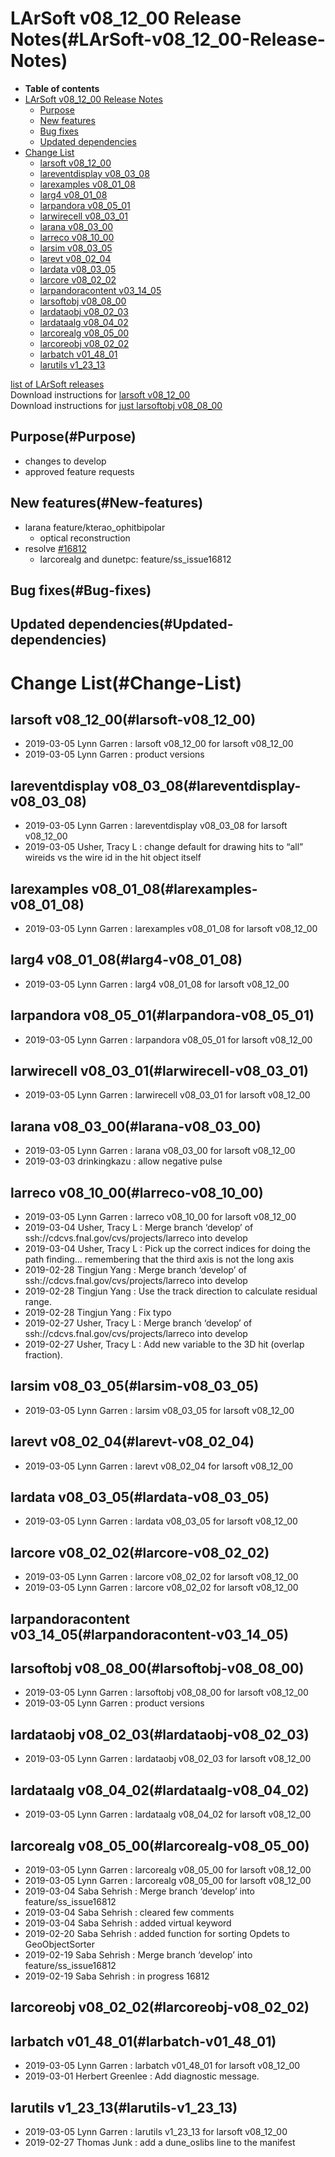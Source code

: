 LArSoft v08\_12\_00 Release Notes(#LArSoft-v08_12_00-Release-Notes)
======================================================================

-   **Table of contents**
-   [LArSoft v08\_12\_00 Release Notes](#LArSoft-v08_12_00-Release-Notes)
    -   [Purpose](#Purpose)
    -   [New features](#New-features)
    -   [Bug fixes](#Bug-fixes)
    -   [Updated dependencies](#Updated-dependencies)
-   [Change List](#Change-List)
    -   [larsoft v08\_12\_00](#larsoft-v08_12_00)
    -   [lareventdisplay v08\_03\_08](#lareventdisplay-v08_03_08)
    -   [larexamples v08\_01\_08](#larexamples-v08_01_08)
    -   [larg4 v08\_01\_08](#larg4-v08_01_08)
    -   [larpandora v08\_05\_01](#larpandora-v08_05_01)
    -   [larwirecell v08\_03\_01](#larwirecell-v08_03_01)
    -   [larana v08\_03\_00](#larana-v08_03_00)
    -   [larreco v08\_10\_00](#larreco-v08_10_00)
    -   [larsim v08\_03\_05](#larsim-v08_03_05)
    -   [larevt v08\_02\_04](#larevt-v08_02_04)
    -   [lardata v08\_03\_05](#lardata-v08_03_05)
    -   [larcore v08\_02\_02](#larcore-v08_02_02)
    -   [larpandoracontent v03\_14\_05](#larpandoracontent-v03_14_05)
    -   [larsoftobj v08\_08\_00](#larsoftobj-v08_08_00)
    -   [lardataobj v08\_02\_03](#lardataobj-v08_02_03)
    -   [lardataalg v08\_04\_02](#lardataalg-v08_04_02)
    -   [larcorealg v08\_05\_00](#larcorealg-v08_05_00)
    -   [larcoreobj v08\_02\_02](#larcoreobj-v08_02_02)
    -   [larbatch v01\_48\_01](#larbatch-v01_48_01)
    -   [larutils v1\_23\_13](#larutils-v1_23_13)

[list of LArSoft releases](LArSoft_release_list)\
Download instructions for [larsoft v08\_12\_00](http://scisoft.fnal.gov/scisoft/bundles/larsoft/v08_12_00/larsoft-v08_12_00.html)\
Download instructions for [just larsoftobj v08\_08\_00](http://scisoft.fnal.gov/scisoft/bundles/larsoftobj/v08_08_00/larsoftobj-v08_08_00.html)

Purpose(#Purpose)
--------------------

-   changes to develop
-   approved feature requests

New features(#New-features)
------------------------------

-   larana feature/kterao\_ophitbipolar
    -   optical reconstruction
-   resolve [\#16812](/redmine/issues/16812 "Necessary Maintenance: Remove DUNE-specific code from GeometryGeo (Resolved)")
    -   larcorealg and dunetpc: feature/ss\_issue16812

Bug fixes(#Bug-fixes)
------------------------

Updated dependencies(#Updated-dependencies)
----------------------------------------------

Change List(#Change-List)
============================

larsoft v08\_12\_00(#larsoft-v08_12_00)
------------------------------------------

-   2019-03-05 Lynn Garren : larsoft v08\_12\_00 for larsoft v08\_12\_00
-   2019-03-05 Lynn Garren : product versions

lareventdisplay v08\_03\_08(#lareventdisplay-v08_03_08)
----------------------------------------------------------

-   2019-03-05 Lynn Garren : lareventdisplay v08\_03\_08 for larsoft v08\_12\_00
-   2019-03-05 Usher, Tracy L : change default for drawing hits to “all” wireids vs the wire id in the hit object itself

larexamples v08\_01\_08(#larexamples-v08_01_08)
--------------------------------------------------

-   2019-03-05 Lynn Garren : larexamples v08\_01\_08 for larsoft v08\_12\_00

larg4 v08\_01\_08(#larg4-v08_01_08)
--------------------------------------

-   2019-03-05 Lynn Garren : larg4 v08\_01\_08 for larsoft v08\_12\_00

larpandora v08\_05\_01(#larpandora-v08_05_01)
------------------------------------------------

-   2019-03-05 Lynn Garren : larpandora v08\_05\_01 for larsoft v08\_12\_00

larwirecell v08\_03\_01(#larwirecell-v08_03_01)
--------------------------------------------------

-   2019-03-05 Lynn Garren : larwirecell v08\_03\_01 for larsoft v08\_12\_00

larana v08\_03\_00(#larana-v08_03_00)
----------------------------------------

-   2019-03-05 Lynn Garren : larana v08\_03\_00 for larsoft v08\_12\_00
-   2019-03-03 drinkingkazu : allow negative pulse

larreco v08\_10\_00(#larreco-v08_10_00)
------------------------------------------

-   2019-03-05 Lynn Garren : larreco v08\_10\_00 for larsoft v08\_12\_00
-   2019-03-04 Usher, Tracy L : Merge branch ‘develop’ of ssh://cdcvs.fnal.gov/cvs/projects/larreco into develop
-   2019-03-04 Usher, Tracy L : Pick up the correct indices for doing the path finding… remembering that the third axis is not the long axis
-   2019-02-28 Tingjun Yang : Merge branch ‘develop’ of ssh://cdcvs.fnal.gov/cvs/projects/larreco into develop
-   2019-02-28 Tingjun Yang : Use the track direction to calculate residual range.
-   2019-02-28 Tingjun Yang : Fix typo
-   2019-02-27 Usher, Tracy L : Merge branch ‘develop’ of ssh://cdcvs.fnal.gov/cvs/projects/larreco into develop
-   2019-02-27 Usher, Tracy L : Add new variable to the 3D hit (overlap fraction).

larsim v08\_03\_05(#larsim-v08_03_05)
----------------------------------------

-   2019-03-05 Lynn Garren : larsim v08\_03\_05 for larsoft v08\_12\_00

larevt v08\_02\_04(#larevt-v08_02_04)
----------------------------------------

-   2019-03-05 Lynn Garren : larevt v08\_02\_04 for larsoft v08\_12\_00

lardata v08\_03\_05(#lardata-v08_03_05)
------------------------------------------

-   2019-03-05 Lynn Garren : lardata v08\_03\_05 for larsoft v08\_12\_00

larcore v08\_02\_02(#larcore-v08_02_02)
------------------------------------------

-   2019-03-05 Lynn Garren : larcore v08\_02\_02 for larsoft v08\_12\_00
-   2019-03-05 Lynn Garren : larcore v08\_02\_02 for larsoft v08\_12\_00

larpandoracontent v03\_14\_05(#larpandoracontent-v03_14_05)
--------------------------------------------------------------

larsoftobj v08\_08\_00(#larsoftobj-v08_08_00)
------------------------------------------------

-   2019-03-05 Lynn Garren : larsoftobj v08\_08\_00 for larsoft v08\_12\_00
-   2019-03-05 Lynn Garren : product versions

lardataobj v08\_02\_03(#lardataobj-v08_02_03)
------------------------------------------------

-   2019-03-05 Lynn Garren : lardataobj v08\_02\_03 for larsoft v08\_12\_00

lardataalg v08\_04\_02(#lardataalg-v08_04_02)
------------------------------------------------

-   2019-03-05 Lynn Garren : lardataalg v08\_04\_02 for larsoft v08\_12\_00

larcorealg v08\_05\_00(#larcorealg-v08_05_00)
------------------------------------------------

-   2019-03-05 Lynn Garren : larcorealg v08\_05\_00 for larsoft v08\_12\_00
-   2019-03-05 Lynn Garren : larcorealg v08\_05\_00 for larsoft v08\_12\_00
-   2019-03-04 Saba Sehrish : Merge branch ‘develop’ into feature/ss\_issue16812
-   2019-03-04 Saba Sehrish : cleared few comments
-   2019-03-04 Saba Sehrish : added virtual keyword
-   2019-02-20 Saba Sehrish : added function for sorting Opdets to GeoObjectSorter
-   2019-02-19 Saba Sehrish : Merge branch ‘develop’ into feature/ss\_issue16812
-   2019-02-19 Saba Sehrish : in progress 16812

larcoreobj v08\_02\_02(#larcoreobj-v08_02_02)
------------------------------------------------

larbatch v01\_48\_01(#larbatch-v01_48_01)
--------------------------------------------

-   2019-03-05 Lynn Garren : larbatch v01\_48\_01 for larsoft v08\_12\_00
-   2019-03-01 Herbert Greenlee : Add diagnostic message.

larutils v1\_23\_13(#larutils-v1_23_13)
------------------------------------------

-   2019-03-05 Lynn Garren : larutils v1\_23\_13 for larsoft v08\_12\_00
-   2019-02-27 Thomas Junk : add a dune\_oslibs line to the manifest
